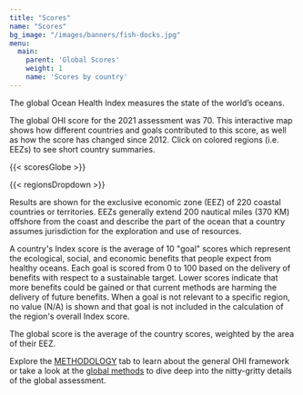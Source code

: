 ```yaml
---
title: "Scores"
name: "Scores"
bg_image: "/images/banners/fish-docks.jpg"
menu:
  main:
    parent: 'Global Scores'
    weight: 1
    name: 'Scores by country'
---
```

The global Ocean Health Index measures the state of the world’s oceans. 

The global OHI score for the 2021 assessment was 70. This interactive map shows  how different countries and goals contributed to this score, as well as how the score has changed since 2012. Click on colored regions (i.e. EEZs) to see short country summaries.

{{< scoresGlobe >}}

{{< regionsDropdown >}}

Results are shown for the exclusive economic zone (EEZ) of 220 coastal countries or territories.  EEZs generally extend 200 nautical miles (370 KM) offshore from the coast and describe the part of the ocean that a country assumes jurisdiction for the exploration and use of resources. 

A country's Index score is the average of 10 "goal" scores which represent the ecological, social, and economic benefits that people expect from healthy oceans.  Each goal is scored from 0 to 100 based on the delivery of benefits with respect to a sustainable target. Lower scores indicate that more benefits could be gained or that current methods are harming the delivery of future benefits.  When a goal is not relevant to a specific region, no value (N/A) is shown and that goal is not included in the calculation of the region's overall Index score.

The global score is the average of the country scores, weighted by the area of their EEZ. 

Explore the [METHODOLOGY](/methodology) tab to learn about the general OHI framework or take a look at the [global methods](https://ohi-science.org/ohiprep_v2021/Reference/methods_and_results/Supplement.html) to dive deep into the nitty-gritty details of the global assessment.

